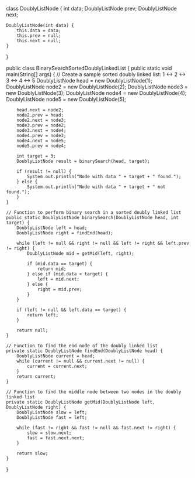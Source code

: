 class DoublyListNode {
    int data;
    DoublyListNode prev;
    DoublyListNode next;

    DoublyListNode(int data) {
        this.data = data;
        this.prev = null;
        this.next = null;
    }
}

public class BinarySearchSortedDoublyLinkedList {
    public static void main(String[] args) {
        // Create a sample sorted doubly linked list: 1 <-> 2 <-> 3 <-> 4 <-> 5
        DoublyListNode head = new DoublyListNode(1);
        DoublyListNode node2 = new DoublyListNode(2);
        DoublyListNode node3 = new DoublyListNode(3);
        DoublyListNode node4 = new DoublyListNode(4);
        DoublyListNode node5 = new DoublyListNode(5);

        head.next = node2;
        node2.prev = head;
        node2.next = node3;
        node3.prev = node2;
        node3.next = node4;
        node4.prev = node3;
        node4.next = node5;
        node5.prev = node4;

        int target = 3;
        DoublyListNode result = binarySearch(head, target);

        if (result != null) {
            System.out.println("Node with data " + target + " found.");
        } else {
            System.out.println("Node with data " + target + " not found.");
        }
    }

    // Function to perform binary search in a sorted doubly linked list
    public static DoublyListNode binarySearch(DoublyListNode head, int target) {
        DoublyListNode left = head;
        DoublyListNode right = findEnd(head);

        while (left != null && right != null && left != right && left.prev != right) {
            DoublyListNode mid = getMid(left, right);

            if (mid.data == target) {
                return mid;
            } else if (mid.data < target) {
                left = mid.next;
            } else {
                right = mid.prev;
            }
        }

        if (left != null && left.data == target) {
            return left;
        }

        return null;
    }

    // Function to find the end node of the doubly linked list
    private static DoublyListNode findEnd(DoublyListNode head) {
        DoublyListNode current = head;
        while (current != null && current.next != null) {
            current = current.next;
        }
        return current;
    }

    // Function to find the middle node between two nodes in the doubly linked list
    private static DoublyListNode getMid(DoublyListNode left, DoublyListNode right) {
        DoublyListNode slow = left;
        DoublyListNode fast = left;

        while (fast != right && fast != null && fast.next != right) {
            slow = slow.next;
            fast = fast.next.next;
        }

        return slow;
    }
}
